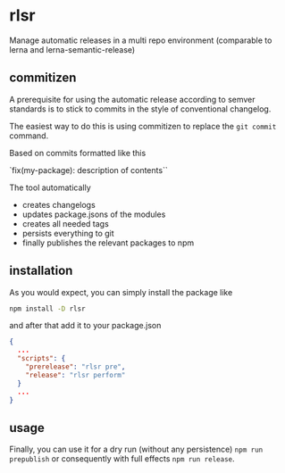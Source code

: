 # rlsr

Manage automatic releases in a multi repo environment (comparable to
lerna and lerna-semantic-release)

## commitizen

A prerequisite for using the automatic release according to semver standards
is to stick to commits in the style of conventional changelog.

The easiest way to do this is using commitizen to replace the `git commit` command.

Based on commits formatted like this

`fix(my-package): description of contents``

The tool automatically

* creates changelogs
* updates package.jsons of the modules
* creates all needed tags
* persists everything to git
* finally publishes the relevant packages to npm

## installation

As you would expect, you can simply install the package like

```sh
npm install -D rlsr
```

and after that add it to your package.json

```json
{
  ...
  "scripts": {
    "prerelease": "rlsr pre",
    "release": "rlsr perform"
  }
  ...
}
```

## usage

Finally, you can use it for a dry run (without any persistence)
`npm run prepublish` or consequently with full effects
`npm run release`.

